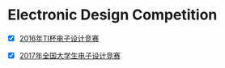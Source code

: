 # Electronic Design Competition

- [x] [2016年TI杯电子设计竞赛](2016年TI杯电子设计竞赛/2016年TI杯电子设计竞赛.md)

- [x] [2017年全国大学生电子设计竞赛](2017年全国大学生电子设计竞赛/2017年全国大学生电子设计竞赛.md)


